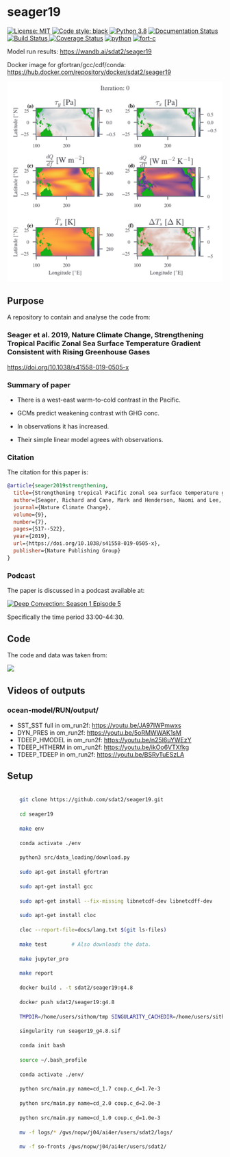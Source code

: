 # seager19

<a href="https://opensource.org/licenses/MIT"><img alt="License: MIT" src=https://img.shields.io/badge/License-MIT-blue.svg></a>
 <a href="https://github.com/psf/black"><img alt="Code style: black" src="https://img.shields.io/badge/code%20style-black-000000.svg"></a>
 <a href=https://www.python.org/downloads/release/python-388/><img src='https://img.shields.io/badge/python-3.8-blue.svg' alt='Python 3.8' /></a>
<a href='https://seager19.readthedocs.io/en/latest/?badge=latest'>
<img src='https://readthedocs.org/projects/seager19/badge/?version=latest' alt='Documentation Status' />
</a>
<a href='https://travis-ci.com/sdat2/seager19'>
    <img src='https://travis-ci.com/sdat2/seager19.svg?branch=main' alt='Build Status' />
</a>
<a href='https://coveralls.io/github/sdat2/seager19?branch=main'><img src='https://coveralls.io/repos/github/sdat2/seager19/badge.svg?branch=main' alt='Coverage Status' /></a>
<a href=https://github.com/sdat2/seager19/actions><img src='https://github.com/sdat2/seager19/actions/workflows/python.yml/badge.svg' alt='python' /></a>
<a href=https://github.com/sdat2/seager19/actions><img src='https://github.com/sdat2/seager19/actions/workflows/fort-c.yml/badge.svg' alt='fort-c' /></a>

Model run results: <https://wandb.ai/sdat2/seager19>

Docker image for gfortran/gcc/cdf/conda: <https://hub.docker.com/repository/docker/sdat2/seager19>

![Coupling over iterations with c_d=2.25e-3 over tha Pacific with the land masked out](gifs/coupling_pac_mask.gif)

## Purpose

A repository to contain and analyse the code from:

### Seager et al. 2019, Nature Climate Change, Strengthening Tropical Pacific Zonal Sea Surface Temperature Gradient Consistent with Rising Greenhouse Gases

<https://doi.org/10.1038/s41558-019-0505-x>

### Summary of paper

- There is a west-east warm-to-cold contrast in the Pacific.

- GCMs predict weakening contrast with GHG conc.

- In observations it has increased.

- Their simple linear model agrees with observations.

### Citation

The citation for this paper is:

```bibtex
@article{seager2019strengthening,
  title={Strengthening tropical Pacific zonal sea surface temperature gradient consistent with rising greenhouse gases},
  author={Seager, Richard and Cane, Mark and Henderson, Naomi and Lee, Dong-Eun and Abernathey, Ryan and Zhang, Honghai},
  journal={Nature Climate Change},
  volume={9},
  number={7},
  pages={517--522},
  year={2019},
  url={https://doi.org/10.1038/s41558-019-0505-x},
  publisher={Nature Publishing Group}
}
```

### Podcast

The paper is discussed in a podcast available at:

<a href='https://deep-convection.org/2020/04/13/episode-5-richard-seager/'>
<img src='https://deep-convection.org/wp-content/uploads/2020/02/DC_logo_small_rectangular.png'
alt='Deep Convection: Season 1 Episode 5' width='150' />
</a>

Specifically the time period 33:00-44:30.

## Code

The code and data was taken from:

<a href='http://kage.ldeo.columbia.edu:81/SOURCES/.LDEO/.ClimateGroup/.PROJECTS/.PublicationsData/.Seager_etal_NCC-2019/'>
<img src='https://upload.wikimedia.org/wikipedia/en/thumb/f/f1/Columbia_University_shield.svg/1200px-Columbia_University_shield.svg.png', width='150'>
</a>

## Videos of outputs

### ocean-model/RUN/output/

- SST_SST full in om_run2f: <https://youtu.be/JA97IWPmwxs>
- DYN_PRES in om_run2f: <https://youtu.be/5oRMWWAK1sM>
- TDEEP_HMODEL in om_run2f: <https://youtu.be/n25l6uYWEzY>
- TDEEP_HTHERM in om_run2f: <https://youtu.be/ikOo6VTXfkg>
- TDEEP_TDEEP in om_run2f: <https://youtu.be/BSRyTuESzLA>

## Setup

```bash

    git clone https://github.com/sdat2/seager19.git

    cd seager19

    make env

    conda activate ./env

    python3 src/data_loading/download.py

    sudo apt-get install gfortran

    sudo apt-get install gcc

    sudo apt-get install --fix-missing libnetcdf-dev libnetcdff-dev

    sudo apt-get install cloc

    cloc --report-file=docs/lang.txt $(git ls-files)

    make test        # Also downloads the data.

    make jupyter_pro

    make report

    docker build . -t sdat2/seager19:g4.8

    docker push sdat2/seager19:g4.8

    TMPDIR=/home/users/sithom/tmp SINGULARITY_CACHEDIR=/home/users/sithom/tmp singularity pull docker://sdat2/seager19:g4.8

    singularity run seager19_g4.8.sif

    conda init bash

    source ~/.bash_profile

    conda activate ./env/

    python src/main.py name=cd_1.7 coup.c_d=1.7e-3

    python src/main.py name=cd_2.0 coup.c_d=2.0e-3

    python src/main.py name=cd_1.0 coup.c_d=1.0e-3

    mv -f logs/* /gws/nopw/j04/ai4er/users/sdat2/logs/

    mv -f so-fronts /gws/nopw/j04/ai4er/users/sdat2/

```
